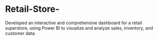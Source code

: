 # Retail-Store-
Developed an interactive and comprehensive dashboard for a retail superstore, using Power BI to visualize and analyze sales, inventory, and customer data.
